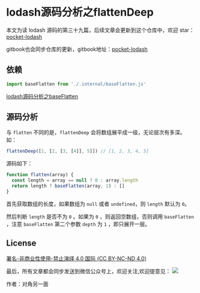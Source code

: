 # lodash源码分析之flattenDeep

本文为读 lodash 源码的第三十九篇，后续文章会更新到这个仓库中，欢迎 star：[pocket-lodash](https://github.com/yeyuqiudeng/pocket-lodash)

gitbook也会同步仓库的更新，gitbook地址：[pocket-lodash](https://www.gitbook.com/book/yeyuqiudeng/pocket-lodash/details)

## 依赖

```javascript
import baseFlatten from './.internal/baseFlatten.js'
```

[lodash源码分析之baseFlatten](internal/baseFlatten.md)

## 源码分析

与 `flatten` 不同的是，`flattenDeep` 会将数组展平成一级，无论层次有多深。如：

```javascript
flattenDeep([1, [2, [3, [4]], 5]]) // [1, 2, 3, 4, 5]
```

源码如下：

```javascript
function flatten(array) {
  const length = array == null ? 0 : array.length
  return length ? baseFlatten(array, 1) : []
}
```

首先获取数组的长度，如果数组为 `null` 或者 `undefined`，则 `length` 默认为 `0`。

然后判断 `length` 是否不为 `0` 。如果为 `0` ，则返回空数组，否则调用 `baseFlatten` ，注意 `baseFlatten` 第二个参数 `depth` 为 `1` ，即只展开一层。

## License

[署名-非商业性使用-禁止演绎 4.0 国际 (CC BY-NC-ND 4.0)](http://creativecommons.org/licenses/by-nc-nd/4.0/)

最后，所有文章都会同步发送到微信公众号上，欢迎关注,欢迎提意见：  ![](https://raw.githubusercontent.com/yeyuqiudeng/resource/master/images/qrcode_front-end-article.jpg) 

作者：对角另一面 